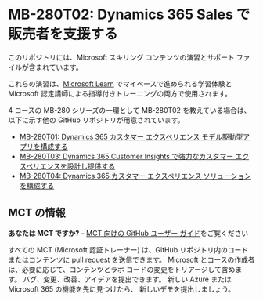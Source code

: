 # MB-280T02: Dynamics 365 Sales で販売者を支援する

このリポジトリには、Microsoft スキリング コンテンツの演習とサポート ファイルが含まれています。

これらの演習は、[Microsoft Learn](https://learn.microsoft.com) でマイペースで進められる学習体験と Microsoft 認定講師による指導付きトレーニングの両方で使用されます。

4 コースの MB-280 シリーズの一環として MB-280T02 を教えている場合は、以下に示す他の GitHub リポジトリが用意されています。
- [MB-280T01: Dynamics 365 カスタマー エクスペリエンス モデル駆動型アプリを構成する](https://github.com/MicrosoftLearning/MB-280T01-Configure-Dynamics-365-customer-experience-model-driven-apps)
- [MB-280T03: Dynamics 365 Customer Insights で強力なカスタマー エクスペリエンスを設計し提供する](https://github.com/MicrosoftLearning/MB-280T03-Design-and-deliver-powerful-customer-experiences-with-Dynamics-365-Customer-Insights)
- [MB-280T04: Dynamics 365 カスタマー エクスペリエンス ソリューションを構成する](https://github.com/MicrosoftLearning/MB-280T04-Configure-a-Dynamics-365-customer-experience-solution)


## MCT の情報

**あなたは MCT ですか?** - [MCT 向けの GitHub ユーザー ガイド](https://microsoftlearning.github.io/MCT-User-Guide/)をご覧ください

すべての MCT (Microsoft 認証トレーナー) は、GitHub リポジトリ内のコードまたはコンテンツに pull request を送信できます。 Microsoft とコースの作成者は、必要に応じて、コンテンツとラボ コードの変更をトリアージして含めます。 バグ、変更、改善、アイデアを提出できます。 新しい Azure または Microsoft 365 の機能を先に見つけたら、 新しいデモを提出しましょう。

